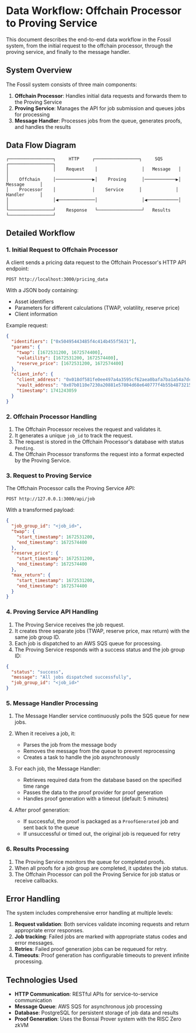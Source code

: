 # Data Workflow: Offchain Processor to Proving Service

This document describes the end-to-end data workflow in the Fossil system, from the initial request to the offchain processor, through the proving service, and finally to the message handler.

## System Overview

The Fossil system consists of three main components:

1. **Offchain Processor**: Handles initial data requests and forwards them to the Proving Service
2. **Proving Service**: Manages the API for job submission and queues jobs for processing
3. **Message Handler**: Processes jobs from the queue, generates proofs, and handles the results

## Data Flow Diagram

```
┌─────────────────┐     HTTP     ┌─────────────────┐     SQS     ┌─────────────────┐
│                 │    Request    │                 │   Message   │                 │
│    Offchain     │──────────────▶│    Proving      │────────────▶│    Message      │
│    Processor    │              │    Service      │             │    Handler      │
│                 │◀──────────────│                 │◀────────────│                 │
└─────────────────┘    Response   └─────────────────┘   Results   └─────────────────┘
```

## Detailed Workflow

### 1. Initial Request to Offchain Processor

A client sends a pricing data request to the Offchain Processor's HTTP API endpoint:

```
POST http://localhost:3000/pricing_data
```

With a JSON body containing:
- Asset identifiers
- Parameters for different calculations (TWAP, volatility, reserve price)
- Client information

Example request:
```json
{
  "identifiers": ["0x50495443485f4c414b455f5631"],
  "params": {
    "twap": [1672531200, 1672574400],
    "volatility": [1672531200, 1672574400],
    "reserve_price": [1672531200, 1672574400]
  },
  "client_info": {
    "client_address": "0x018df581fe0ee497a4a3595cf62aea0bafa7ba1a54a7dcbafca37bfada67c718",
    "vault_address": "0x07b0110e7230a20881e57804d68e640777f4b55b487321556682e550f93fec7c",
    "timestamp": 1741243059
  }
}
```

### 2. Offchain Processor Handling

1. The Offchain Processor receives the request and validates it.
2. It generates a unique `job_id` to track the request.
3. The request is stored in the Offchain Processor's database with status `Pending`.
4. The Offchain Processor transforms the request into a format expected by the Proving Service.

### 3. Request to Proving Service

The Offchain Processor calls the Proving Service API:

```
POST http://127.0.0.1:3000/api/job
```

With a transformed payload:
```json
{
  "job_group_id": "<job_id>",
  "twap": {
    "start_timestamp": 1672531200,
    "end_timestamp": 1672574400
  },
  "reserve_price": {
    "start_timestamp": 1672531200,
    "end_timestamp": 1672574400
  },
  "max_return": {
    "start_timestamp": 1672531200,
    "end_timestamp": 1672574400
  }
}
```

### 4. Proving Service API Handling

1. The Proving Service receives the job request.
2. It creates three separate jobs (TWAP, reserve price, max return) with the same job group ID.
3. Each job is dispatched to an AWS SQS queue for processing.
4. The Proving Service responds with a success status and the job group ID:

```json
{
  "status": "success",
  "message": "All jobs dispatched successfully",
  "job_group_id": "<job_id>"
}
```

### 5. Message Handler Processing

1. The Message Handler service continuously polls the SQS queue for new jobs.
2. When it receives a job, it:
   - Parses the job from the message body
   - Removes the message from the queue to prevent reprocessing
   - Creates a task to handle the job asynchronously

3. For each job, the Message Handler:
   - Retrieves required data from the database based on the specified time range
   - Passes the data to the proof provider for proof generation
   - Handles proof generation with a timeout (default: 5 minutes)

4. After proof generation:
   - If successful, the proof is packaged as a `ProofGenerated` job and sent back to the queue
   - If unsuccessful or timed out, the original job is requeued for retry

### 6. Results Processing

1. The Proving Service monitors the queue for completed proofs.
2. When all proofs for a job group are completed, it updates the job status.
3. The Offchain Processor can poll the Proving Service for job status or receive callbacks.

## Error Handling

The system includes comprehensive error handling at multiple levels:

1. **Request validation**: Both services validate incoming requests and return appropriate error responses.
2. **Job tracking**: Failed jobs are marked with appropriate status codes and error messages.
3. **Retries**: Failed proof generation jobs can be requeued for retry.
4. **Timeouts**: Proof generation has configurable timeouts to prevent infinite processing.

## Technologies Used

- **HTTP Communication**: RESTful APIs for service-to-service communication
- **Message Queue**: AWS SQS for asynchronous job processing
- **Database**: PostgreSQL for persistent storage of job data and results
- **Proof Generation**: Uses the Bonsai Prover system with the RISC Zero zkVM 